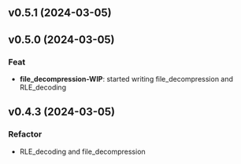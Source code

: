 ## v0.5.1 (2024-03-05)

## v0.5.0 (2024-03-05)

### Feat

- **file_decompression-WIP**: started writing file_decompression and RLE_decoding

## v0.4.3 (2024-03-05)

### Refactor

- RLE_decoding and file_decompression
